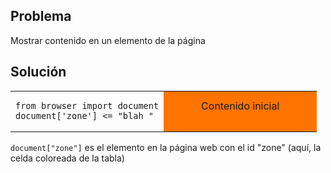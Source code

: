 Problema
--------

Mostrar contenido en un elemento de la p&aacute;gina


Solución
--------

<table width="100%">
<tr>
<td style="width:50%;">

```exec
from browser import document
document['zone'] <= "blah "
```

</td>
<td id="zone" style="background-color:#FF7400;text-align:center;">Contenido 
inicial<p>
</td>
</tr>
</table>

`document["zone"]` es el elemento en la p&aacute;gina web con el id "zone" (aquí, 
la celda coloreada de la tabla)



